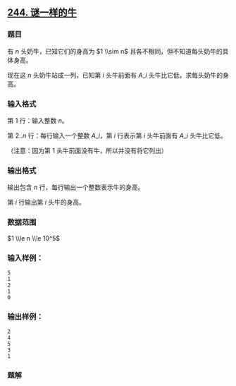 ## [244\. 谜一样的牛](https://www.acwing.com/problem/content/245/)

### 题目

有 $n$ 头奶牛，已知它们的身高为 $1 \\sim n$ 且各不相同，但不知道每头奶牛的具体身高。

现在这 $n$ 头奶牛站成一列，已知第 $i$ 头牛前面有 $A\_i$ 头牛比它低，求每头奶牛的身高。

### 输入格式

第 $1$ 行：输入整数 $n$。

第 $2..n$ 行：每行输入一个整数 $A\_i$，第 $i$ 行表示第 $i$ 头牛前面有 $A\_i$ 头牛比它低。

（注意：因为第 $1$ 头牛前面没有牛，所以并没有将它列出）

### 输出格式

输出包含 $n$ 行，每行输出一个整数表示牛的身高。

第 $i$ 行输出第 $i$ 头牛的身高。

### 数据范围

$1 \\le n \\le 10^5$

### 输入样例：

```
5
1
2
1
0
```

### 输出样例：

```
2
4
5
3
1
```

### 题解

